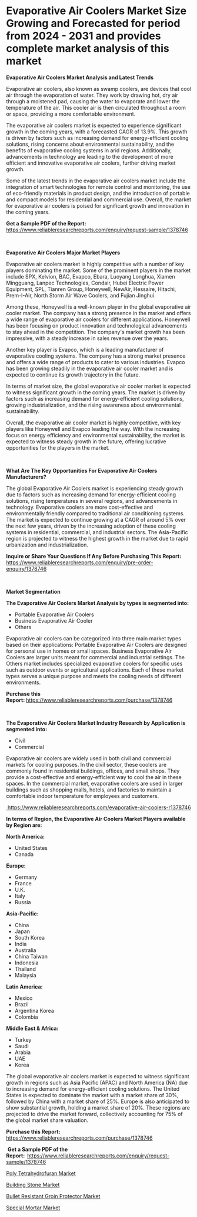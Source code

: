 <p><h1>Evaporative Air Coolers Market Size Growing and Forecasted for period from 2024 - 2031 and provides complete market analysis of this market</h1></p><p><strong>Evaporative Air Coolers Market Analysis and Latest Trends</strong></p>
<p><p>Evaporative air coolers, also known as swamp coolers, are devices that cool air through the evaporation of water. They work by drawing hot, dry air through a moistened pad, causing the water to evaporate and lower the temperature of the air. This cooler air is then circulated throughout a room or space, providing a more comfortable environment.</p><p>The evaporative air coolers market is expected to experience significant growth in the coming years, with a forecasted CAGR of 13.9%. This growth is driven by factors such as increasing demand for energy-efficient cooling solutions, rising concerns about environmental sustainability, and the benefits of evaporative cooling systems in arid regions. Additionally, advancements in technology are leading to the development of more efficient and innovative evaporative air coolers, further driving market growth.</p><p>Some of the latest trends in the evaporative air coolers market include the integration of smart technologies for remote control and monitoring, the use of eco-friendly materials in product design, and the introduction of portable and compact models for residential and commercial use. Overall, the market for evaporative air coolers is poised for significant growth and innovation in the coming years.</p></p>
<p><strong>Get a Sample PDF of the Report:&nbsp;</strong> <a href="https://www.reliableresearchreports.com/enquiry/request-sample/1378746">https://www.reliableresearchreports.com/enquiry/request-sample/1378746</a></p>
<p>&nbsp;</p>
<p><strong>Evaporative Air Coolers Major Market Players</strong></p>
<p><p>Evaporative air coolers market is highly competitive with a number of key players dominating the market. Some of the prominent players in the market include SPX, Kelvion, BAC, Evapco, Ebara, Luoyang Longhua, Xiamen Mingguang, Lanpec Technologies, Condair, Hubei Electric Power Equipment, SPL, Tianren Group, Honeywell, NewAir, Hessaire, Hitachi, Prem-I-Air, North Storm Air Wave Coolers, and Fujian Jinghui.</p><p>Among these, Honeywell is a well-known player in the global evaporative air cooler market. The company has a strong presence in the market and offers a wide range of evaporative air coolers for different applications. Honeywell has been focusing on product innovation and technological advancements to stay ahead in the competition. The company's market growth has been impressive, with a steady increase in sales revenue over the years.</p><p>Another key player is Evapco, which is a leading manufacturer of evaporative cooling systems. The company has a strong market presence and offers a wide range of products to cater to various industries. Evapco has been growing steadily in the evaporative air cooler market and is expected to continue its growth trajectory in the future.</p><p>In terms of market size, the global evaporative air cooler market is expected to witness significant growth in the coming years. The market is driven by factors such as increasing demand for energy-efficient cooling solutions, growing industrialization, and the rising awareness about environmental sustainability.</p><p>Overall, the evaporative air cooler market is highly competitive, with key players like Honeywell and Evapco leading the way. With the increasing focus on energy efficiency and environmental sustainability, the market is expected to witness steady growth in the future, offering lucrative opportunities for the players in the market.</p></p>
<p>&nbsp;</p>
<p><strong>What Are The Key Opportunities For Evaporative Air Coolers Manufacturers?</strong></p>
<p><p>The global Evaporative Air Coolers market is experiencing steady growth due to factors such as increasing demand for energy-efficient cooling solutions, rising temperatures in several regions, and advancements in technology. Evaporative coolers are more cost-effective and environmentally friendly compared to traditional air conditioning systems. The market is expected to continue growing at a CAGR of around 5% over the next few years, driven by the increasing adoption of these cooling systems in residential, commercial, and industrial sectors. The Asia-Pacific region is projected to witness the highest growth in the market due to rapid urbanization and industrialization.</p></p>
<p><strong>Inquire or Share Your Questions If Any Before Purchasing This Report:</strong> <a href="https://www.reliableresearchreports.com/enquiry/pre-order-enquiry/1378746">https://www.reliableresearchreports.com/enquiry/pre-order-enquiry/1378746</a></p>
<p>&nbsp;</p>
<p><strong>Market Segmentation</strong></p>
<p><strong>The Evaporative Air Coolers Market Analysis by types is segmented into:</strong></p>
<p><ul><li>Portable Evaporative Air Coolers</li><li>Business Evaporative Air Cooler</li><li>Others</li></ul></p>
<p><p>Evaporative air coolers can be categorized into three main market types based on their applications: Portable Evaporative Air Coolers are designed for personal use in homes or small spaces. Business Evaporative Air Coolers are larger units meant for commercial and industrial settings. The Others market includes specialized evaporative coolers for specific uses such as outdoor events or agricultural applications. Each of these market types serves a unique purpose and meets the cooling needs of different environments.</p></p>
<p><strong>Purchase this Report:&nbsp;</strong><a href="https://www.reliableresearchreports.com/purchase/1378746">https://www.reliableresearchreports.com/purchase/1378746</a></p>
<p>&nbsp;</p>
<p><strong>The Evaporative Air Coolers Market Industry Research by Application is segmented into:</strong></p>
<p><ul><li>Civil</li><li>Commercial</li></ul></p>
<p><p>Evaporative air coolers are widely used in both civil and commercial markets for cooling purposes. In the civil sector, these coolers are commonly found in residential buildings, offices, and small shops. They provide a cost-effective and energy-efficient way to cool the air in these spaces. In the commercial market, evaporative coolers are used in larger buildings such as shopping malls, hotels, and factories to maintain a comfortable indoor temperature for employees and customers.</p></p>
<p><a href="https://www.reliableresearchreports.com/evaporative-air-coolers-r1378746">&nbsp;https://www.reliableresearchreports.com/evaporative-air-coolers-r1378746</a></p>
<p><strong>In terms of Region, the Evaporative Air Coolers Market Players available by Region are:</strong></p>
<p>
    <p> <strong> North America: </strong>
        <ul>
            <li>United States</li>
            <li>Canada</li>
        </ul>
        </p> 
    <p> <strong> Europe: </strong>
        <ul>
            <li>Germany</li>
            <li>France</li>
            <li>U.K.</li>
            <li>Italy</li>
            <li>Russia</li>
        </ul>
        </p> 
    <p> <strong> Asia-Pacific: </strong>
        <ul>
            <li>China</li>
            <li>Japan</li>
            <li>South Korea</li>
            <li>India</li>
            <li>Australia</li>
            <li>China Taiwan</li>
            <li>Indonesia</li>
            <li>Thailand</li>
            <li>Malaysia</li>
        </ul>
        </p> 
    <p> <strong> Latin America: </strong>
        <ul>
            <li>Mexico</li>
            <li>Brazil</li>
            <li>Argentina Korea</li>
            <li>Colombia</li>
        </ul>
        </p> 
    <p> <strong> Middle East & Africa: </strong>
        <ul>
            <li>Turkey</li>
            <li>Saudi</li>
            <li>Arabia</li>
            <li>UAE</li>
            <li>Korea</li>
        </ul>
    </p>
    </p>
<p><p>The global evaporative air coolers market is expected to witness significant growth in regions such as Asia Pacific (APAC) and North America (NA) due to increasing demand for energy-efficient cooling solutions. The United States is expected to dominate the market with a market share of 30%, followed by China with a market share of 25%. Europe is also anticipated to show substantial growth, holding a market share of 20%. These regions are projected to drive the market forward, collectively accounting for 75% of the global market share valuation.</p></p>
<p><strong>Purchase this Report: </strong><a href="https://www.reliableresearchreports.com/purchase/1378746">https://www.reliableresearchreports.com/purchase/1378746</a></p>
<p>&nbsp;<strong>Get a Sample PDF of the Report:&nbsp;&nbsp;</strong><a href="https://www.reliableresearchreports.com/enquiry/request-sample/1378746">https://www.reliableresearchreports.com/enquiry/request-sample/1378746</a></p>
<p><strong></strong></p>
<p><p><a href="https://www.linkedin.com/pulse/insights-poly-tetrahydrofuran-market-size-analysing-share-3g5te?trackingId=%2BlTFItiWxDuU5t%2FyDkak%2Bw%3D%3D">Poly Tetrahydrofuran Market</a></p><p><a href="https://www.linkedin.com/pulse/insights-building-stone-market-size-analysing-share-trends-g4q1e?trackingId=GtLcCI5inX8FZTJJbW0sUg%3D%3D">Building Stone Market</a></p><p><a href="https://view.publitas.com/reportprime-1/bullet-resistant-groin-protector-market-research-report-forecasted-for-period-from-2024-2031-by-market-type-market-application-and-region/">Bullet Resistant Groin Protector Market</a></p><p><a href="https://silk-columnist-571.notion.site/Special-Mortar-Market-Size-2024-2031-Global-Industrial-Analysis-Key-Geographical-Regions-Market--9991d4a74c644331849aa7ef5ba14106">Special Mortar Market</a></p></p>